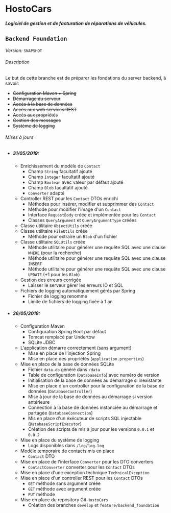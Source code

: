 # HostoCars

##### _Logiciel de gestion et de facturation de réparations de véhicules._

## `Backend Foundation`

_Version:_ `SNAPSHOT`

###### Description

Le but de cette branche est de préparer les fondations du server backend, à savoir:

* ~~Configuration Maven + Spring~~
* ~~Démarrage du serveur~~
* ~~Accès à la base de données~~
* ~~Accès aux web services REST~~
* ~~Accès aux propriétés~~
* ~~Gestion des messages~~
* ~~Système de logging~~

###### Mises à jours

* ##### 31/05/2019:
  * Enrichissement du modèle de `Contact`
    * Champ `String` facultatif ajouté
    * Champ `Integer` facultatif ajouté
    * Champ `Boolean` avec valeur par défaut ajouté
    * Champ `Blob` facultatif ajouté
    * `Converter` adapté
  * Controller REST pour les `Contact` DTOs enrichi
    * Méthodes pour insérer, modifier et supprimmer des `Contact`
    * Méthode pour modifier l'image d'un `Contact`
    * Interface `RequestBody` créée et implémentée pour les `Contact`
    * Classes `QueryArgument` et `QueryArgumentType` créées
  * Classe utilitaire `ObjectUtils` créée
  * Classe utilitaire `FileUtils` créée
    * Méthode pour extraire un `Blob` d'un fichier
  * Classe utilitaire `SQLUtils` créée
    * Méthode utilitaire pour générer une requête SQL avec une clause `WHERE` (pour la recherche)
    * Méthode utilitaire pour générer une requête SQL avec une clause `INSERT`
    * Méthode utilitaire pour générer une requête SQL avec une clause `UPDATE` (+1 pour les `Blob`)
  * Gestion des erreurs corrigée
    * Laisser le serveur gérer les erreurs IO et SQL
  * Fichiers de logging automatiquement gérés par Spring
    * Fichier de logging renommé
    * Limite de fichiers de logging fixée à 1 an

* ##### 26/05/2019:
  * Configuration Maven
    * Configuration Spring Boot par défaut
    * Tomcat remplacé par Undertow
    * SQLite JDBC
  * L'application démarre correctement (sans argument)
    * Mise en place de l'injection Spring
    * Mise en place des propriétés (`application.properties`)
  * Mise en place de la base de données SQLite
    * Fichier `data.db` généré dans `/data`
    * Table de configuration (`DatabaseInfo`) avec numéro de version
    * Initialisation de la base de données au démarrage si inexistante
    * Mise en place d'un controller pour la configuration de la base de données (`DatabaseController`)
    * Mise à jour de la base de données au démarrage si version antérieure
    * Connection à la base de données instanciée au démarrage et partagée (`DatabaseConnection`)
    * Mis en place d'un éxécuteur de scripts SQL injectable (`DatabaseScriptExecutor`)
    * Création des scripts de mis à jour pour les versions `0.0.1` et `0.0.2`
  * Mise en place du système de logging
    * Logs disponibles dans `/log/log.log`
  * Modèle temporaire de contacts mis en place
    * `Contact` DTO
  * Mise en place de l'interface `Converter` pour les DTO converters
    * `ContactConverter` converter pour les `Contact` DTOs
  * Mise en place d'une exception technique `TechnicalException`
  * Mise en place d'un controller REST pour les `Contact` DTOs
    * `GET` méthode sans argument créée
    * `GET` méthode avec argument créée
    * `PUT` méthode
  * Mise en place du repository Git `HostoCars`
    * Création des branches `develop` et `feature/backend_foundation`
